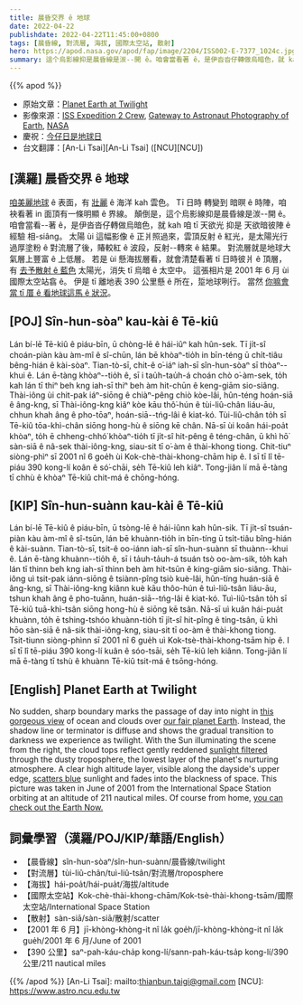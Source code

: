 ```yaml
---
title: 晨昏交界 ê 地球
date: 2022-04-22
publishdate: 2022-04-22T11:45:00+0800
tags: [晨昏線, 對流層, 海拔, 國際太空站, 散射]
hero: https://apod.nasa.gov/apod/fap/image/2204/ISS002-E-7377_1024c.jpg
summary: 這个烏影線抑是晨昏線是湠--開 ê。咱會當看著 ê，是伊沓沓仔轉做烏暗色，就 kah 咱 tī 天欲光 抑是 暗頭仔彼陣 ê 經驗相 siâng。
---
```


{{% apod %}}

- 原始文章：[Planet Earth at Twilight](https://apod.nasa.gov/apod/ap220422.html)
- 影像來源：[ISS Expedition 2 Crew](https://spaceflight.nasa.gov/station/crew/exp2/index.html), [Gateway to Astronaut Photography of Earth](https://eol.jsc.nasa.gov/), [NASA](https://www.nasa.gov/)
- 慶祝：[今仔日是地球日](https://nasa.6connex.com/event/NASAScience/NASA-at-Earth-Day/login)
- 台文翻譯：[An-Li Tsai][An-Li Tsai] ([NCU][NCU])

## [漢羅] 晨昏交界 ê 地球
[咱美麗地球][our fair planet Earth] ê 表面，有 [壯麗][this gorgeous view] ê 海洋 kah 雲色。
Tī 日時 轉變到 暗暝 ê 時陣，咱袂看著 in 面頂有一條明顯 ê 界線。
顛倒是，這个烏影線抑是晨昏線是湠--開 ê。
咱會當看--著 ê，是伊沓沓仔轉做烏暗色，就 kah 咱 tī 天欲光 抑是 天欲暗彼陣 ê 經驗 相-siâng。
太陽 ùi 這幅影像 ê 正爿照過來，雲頂反射 ê 紅光，是太陽光行過厚塗粉 ê 對流層了後，賰較紅 ê 波段，反射--轉來 ê 結果。
對流層就是地球大氣層上豐富 ê 上低層。
若是 ùi 懸海拔層看，就會清楚看著 tī 日時彼爿 ê 頂層，有 [去予散射 ê 藍色][scatters blue] 太陽光，消失 tī 烏暗 ê 太空中。
這張相片是 2001 年 6 月 ùi 國際太空站翕 ê。
伊是 tī 離地表 390 公里懸 ê 所在，踅地球咧行。
當然 [你嘛會當 tī 厝 ê 看地球這馬 ê 狀況][you can check out the Earth Now.]。

## [POJ] Sîn-hun-sòaⁿ kau-kài ê Tē-kiû
Lán bí-lē Tē-kiû ê piáu-bīn, ū chòng-lē ê hái-iûⁿ kah hûn-sek.
Tī ji̍t-sî choán-piàn kàu àm-mî ê sî-chūn, lán bē khòaⁿ-tio̍h in bīn-téng ū chi̍t-tiâu bêng-hián ê kài-sòaⁿ.
Tian-tò-sī, chit-ê o͘-iáⁿ iah-sī sîn-hun-sòaⁿ sī thòaⁿ--khui ê.
Lán ē-tàng khòaⁿ--tio̍h ê, sī i tau̍h-tau̍h-á choán chò o͘-àm-sek, to̍h kah lán tī thiⁿ beh kng iah-sī thiⁿ beh àm hit-chūn ê keng-giām sio-siâng.
Thài-iông ùi chit-pak iáⁿ-siōng ê chiàⁿ-pêng chiò kòe-lâi, hûn-téng hoán-siā ê âng-kng, sī Thài-iông-kng kiâⁿ kòe kāu thô͘-hún ê tùi-liû-chân liáu-āu, chhun khah âng ê pho-tōaⁿ, hoán-siā--tńg-lâi ê kiat-kó.
Tùi-liû-chân to̍h sī Tē-kiû tōa-khì-chân siōng hong-hù ê siōng kē chân.
Nā-sī ùi koân hái-poa̍t khòaⁿ, to̍h ē chheng-chhó͘ khòaⁿ-tio̍h tī ji̍t-sî hit-pêng ê téng-chân, ū khì hō͘ sàn-siā ê nâ-sek thài-iông-kng, siau-sit tī o͘-àm ê thài-khong tiong.
Chit-tiuⁿ siòng-phìⁿ sī 2001 nî 6 goe̍h ùi Kok-chè-thài-khong-chām hip ê.
I sī tī lî tē-piáu 390 kong-lí koân ê só͘-chāi, se̍h Tē-kiû leh kiâⁿ.
Tong-jiân lí mā ē-tàng tī chhù ê khòaⁿ Tē-kiû chit-má ê chōng-hóng.

## [KIP] Sîn-hun-suànn kau-kài ê Tē-kiû
Lán bí-lē Tē-kiû ê piáu-bīn, ū tsòng-lē ê hái-iûnn kah hûn-sik.
Tī ji̍t-sî tsuán-piàn kàu àm-mî ê sî-tsūn, lán bē khuànn-tio̍h in bīn-tíng ū tsi̍t-tiâu bîng-hián ê kài-suànn.
Tian-tò-sī, tsit-ê oo-iánn iah-sī sîn-hun-suànn sī thuànn--khui ê.
Lán ē-tàng khuànn--tio̍h ê, sī i ta̍uh-ta̍uh-á tsuán tsò oo-àm-sik, to̍h kah lán tī thinn beh kng iah-sī thinn beh àm hit-tsūn ê king-giām sio-siâng.
Thài-iông uì tsit-pak iánn-siōng ê tsiànn-pîng tsiò kuè-lâi, hûn-tíng huán-siā ê âng-kng, sī Thài-iông-kng kiânn kuè kāu thôo-hún ê tuì-liû-tsân liáu-āu, tshun khah âng ê pho-tuānn, huán-siā--tńg-lâi ê kiat-kó.
Tuì-liû-tsân to̍h sī Tē-kiû tuā-khì-tsân siōng hong-hù ê siōng kē tsân.
Nā-sī uì kuân hái-pua̍t khuànn, to̍h ē tshing-tshóo khuànn-tio̍h tī ji̍t-sî hit-pîng ê tíng-tsân, ū khì hōo sàn-siā ê nâ-sik thài-iông-kng, siau-sit tī oo-àm ê thài-khong tiong.
Tsit-tiunn siòng-phìnn sī 2001 nî 6 gue̍h uì Kok-tsè-thài-khong-tsām hip ê.
I sī tī lî tē-piáu 390 kong-lí kuân ê sóo-tsāi, se̍h Tē-kiû leh kiânn.
Tong-jiân lí mā ē-tàng tī tshù ê khuànn Tē-kiû tsit-má ê tsōng-hóng.

## [English] Planet Earth at Twilight
No sudden, sharp boundary marks the passage of day into night in [this gorgeous view][this gorgeous view] of ocean and clouds over [our fair planet Earth][our fair planet Earth].
Instead, the shadow line or terminator is diffuse and shows the gradual transition to darkness we experience as twilight.
With the Sun illuminating the scene from the right, the cloud tops reflect gently reddened [sunlight filtered][sunlight filtered] through the dusty troposphere, the lowest layer of the planet's nurturing atmosphere.
A clear high altitude layer, visible along the dayside's upper edge, [scatters blue][scatters blue] sunlight and fades into the blackness of space.
This picture was taken in June of 2001 from the International Space Station orbiting at an altitude of 211 nautical miles.
Of course from home, [you can check out the Earth Now.][you can check out the Earth Now.]

## 詞彙學習（漢羅/POJ/KIP/華語/English）
- 【晨昏線】sîn-hun-sòaⁿ/sîn-hun-suànn/晨昏線/twilight
- 【對流層】tùi-liû-chân/tuì-liû-tsân/對流層/troposphere
- 【海拔】hái-poa̍t/hái-pua̍t/海拔/altitude
- 【國際太空站】Kok-chè-thài-khong-chām/Kok-tsè-thài-khong-tsām/國際太空站/International Space Station
- 【散射】sàn-siā/sàn-siā/散射/scatter
- 【2001 年 6 月】jī-khòng-khòng-it nî la̍k goe̍h/jī-khòng-khòng-it nî la̍k gue̍h/2001 年 6 月/June of 2001
- 【390 公里】saⁿ-pah-káu-cha̍p kong-lí/sann-pah-káu-tsa̍p kong-lí/390 公里/211 nautical miles


{{% /apod %}}
[An-Li Tsai]: mailto:thianbun.taigi@gmail.com
[NCU]: https://www.astro.ncu.edu.tw

[copyright]: https://apod.nasa.gov/apod/fap/lib/about_apod.html#srapply

[this gorgeous view]:http://eol.jsc.nasa.gov/scripts/sseop/photo.pl?mission=ISS002&roll=E&frame=7377
[our fair planet Earth]:https://earthobservatory.nasa.gov/features/NationalParks
[sunlight filtered]:http://www.webexhibits.org/causesofcolor/14B.html
[scatters blue]:http://webexhibits.org/causesofcolor/14.html
[you can check out the Earth Now.]:https://climate.nasa.gov/earth-now/#/
